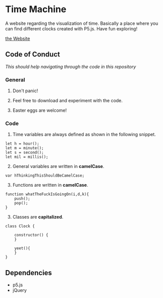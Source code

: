 # Time Machine

A website regarding the visualization of time. Basically a place where you can find different clocks created with P5.js.
Have fun exploring!

[the Website](https://disc0erg0sum.github.io/TheTimeMachine/)


## Code of Conduct

*This should help navigating through the code in this repository* 

### General

1. Don't panic!

2. Feel free to download and experiment with the code. 

3. Easter eggs are welcome!

### Code

1. Time variables are always defined as shown in the following snippet.
```
let h = hour();
let m = minute();
let s = second();
let mil = millis();
```

2. General variables are written in **camelCase**.
```
var hThinkingThisShouldBeCamelCase;
```

3. Functions are written in **camelCase**.
```
function whatTheFuckIsGoingOn(i,d,k){
	push();
	pop();
}
```

3. Classes are **capitalized**.
```
class Clock {

	constructor() {
	}

	yeet(){
	}
}
```


## Dependencies

- p5.js
- jQuery


